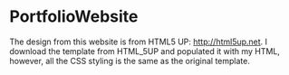 # PortfolioWebsite
The design from this website is from HTML5 UP: http://html5up.net. I download the template from HTML_5UP and populated it with my HTML, however, all the CSS styling is the same as the original template. 
